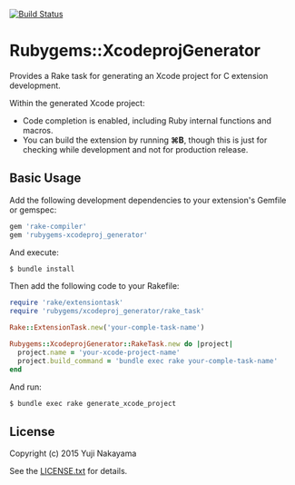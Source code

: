 [![Build Status](https://travis-ci.org/yujinakayama/rubygems-xcodeproj_generator.svg?branch=master&style=flat)](https://travis-ci.org/yujinakayama/rubygems-xcodeproj_generator)

# Rubygems::XcodeprojGenerator

Provides a Rake task for generating an Xcode project for C extension development.

Within the generated Xcode project:

* Code completion is enabled, including Ruby internal functions and macros.
* You can build the extension by running **⌘B**, though this is just for checking while development and not for production release.

## Basic Usage

Add the following development dependencies to your extension's Gemfile or gemspec:

```ruby
gem 'rake-compiler'
gem 'rubygems-xcodeproj_generator'
```

And execute:

```bash
$ bundle install
```

Then add the following code to your Rakefile:

```ruby
require 'rake/extensiontask'
require 'rubygems/xcodeproj_generator/rake_task'

Rake::ExtensionTask.new('your-comple-task-name')

Rubygems::XcodeprojGenerator::RakeTask.new do |project|
  project.name = 'your-xcode-project-name'
  project.build_command = 'bundle exec rake your-comple-task-name'
end
```

And run:

```bash
$ bundle exec rake generate_xcode_project
```

## License

Copyright (c) 2015 Yuji Nakayama

See the [LICENSE.txt](LICENSE.txt) for details.
